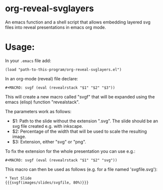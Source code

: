 # org-reveal-svglayers
An emacs function and a shell script that allows embedding layered svg files into reveal presentations in emacs org mode.

# Usage:

In your `.emacs` file add:
```elisp
(load "path-to-this-program/org-reveal-svglayers.el")
```

In an org-mode (reveal) file declare:
```
#+MACRO: svgf (eval (revealrstack "$1" "$2" "$3"))
```

This will create a new macro called "svgf" that will be expanded using the
emacs (elisp) function "revealstack".

The parameters work as follows:
- $1: Path to the slide without the extension ".svg". The slide should be an svg file created e.g. with inkscape.
- $2: Percentage of the width that will be used to scale the resulting image.
- $3: Extension, either "svg" or "png".

To fix the extension for the whole presentation you can use e.g.:
```
#+MACRO: svgf (eval (revealrstack "$1" "$2" "svg"))
```

This macro can then be used as follows (e.g. for a file named 'svgfile.svg'):

```
* Test Slide
{{{svgf(images/slides/svgfile, 80%)}}}
```
